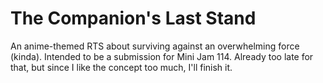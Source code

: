 # The Companion's Last Stand
An anime-themed RTS about surviving against an overwhelming force (kinda). Intended to be a submission for Mini Jam 114. Already too late for that, but since I like the concept too much, I'll finish it.
